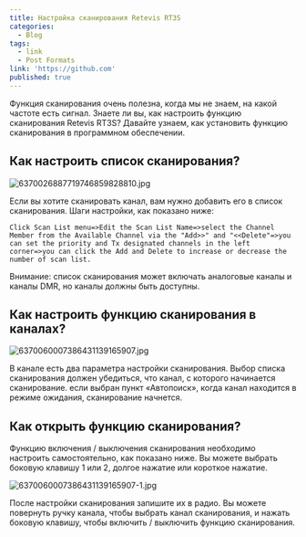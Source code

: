 ```yaml
---
title: Настройка сканирования Retevis RT3S
categories:
  - Blog
tags:
  - link
  - Post Formats
link: 'https://github.com'
published: true
---
```

Функция сканирования очень полезна, когда мы не знаем, на какой частоте есть сигнал. Знаете ли вы, как настроить функцию сканирования Retevis RT3S? Давайте узнаем, как установить функцию сканирования в программном обеспечении.

## Как настроить список сканирования?

![6370026887719746859828810.jpg]({{site.baseurl}}/_posts/6370026887719746859828810.jpg)

Если вы хотите сканировать канал, вам нужно добавить его в список сканирования. Шаги настройки, как показано ниже:

	Click Scan List menu=>Edit the Scan List Name=>select the Channel Member from the Available Channel via the "Add>>" and "<<Delete"=>you can set the priority and Tx designated channels in the left corner=>you can click the Add and Delete to increase or decrease the number of scan list. 

Внимание: список сканирования может включать аналоговые каналы и каналы DMR, но каналы должны быть доступны.

## Как настроить функцию сканирования в каналах?

![6370060007386431139165907.jpg]({{site.baseurl}}/_posts/6370060007386431139165907.jpg)

В канале есть два параметра настройки сканирования. Выбор списка сканирования должен убедиться, что канал, с которого начинается сканирование. если выбран пункт «Автопоиск», когда канал находится в режиме ожидания, сканирование начнется.

## Как открыть функцию сканирования?

Функцию включения / выключения сканирования необходимо настроить самостоятельно, как показано ниже. Вы можете выбрать боковую клавишу 1 или 2, долгое нажатие или короткое нажатие.

![6370060007386431139165907-1.jpg]({{site.baseurl}}/_posts/6370060007386431139165907-1.jpg)

После настройки сканирования запишите их в радио. Вы можете повернуть ручку канала, чтобы выбрать канал сканирования, и нажать боковую клавишу, чтобы включить / выключить функцию сканирования.
